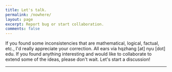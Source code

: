 ```yaml
---
title: Let's talk.
permalink: /nowhere/
layout: page
excerpt: Report bug or start collaboration.
comments: false
---
```


If you found some inconsistencies that are mathematical, logical, factual, etc., I'd really appreciate your correction. All ears via hqzhang [at] nyu [dot] edu. If you found anything interesting and would like to collaborate to extend some of the ideas, please don't wait. Let's start a discussion!

<hr>
